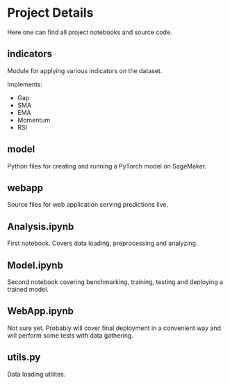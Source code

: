 # Project Details
Here one can find all project notebooks and source code.

## indicators
Module for applying various indicators on the dataset.

Implements:
- Gap
- SMA
- EMA
- Momentum
- RSI

## model
Python files for creating and running a PyTorch model on SageMaker.

## webapp
Source files for web application serving predictions live.

## Analysis.ipynb
First notebook. Covers data loading, preprocessing and analyzing.

## Model.ipynb
Second notebook covering benchmarking, training, testing and deploying a trained model.

## WebApp.ipynb
Not sure yet. Probably will cover final deployment in a convenient way and will perform some tests with data gathering.

## utils.py
Data loading utilites.
